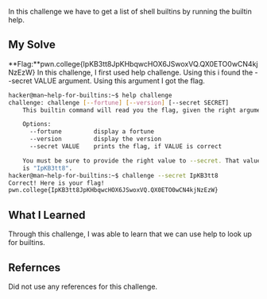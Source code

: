 In this challenge we have to get a list of shell builtins by running the builtin help.
## My Solve

**Flag:**pwn.college{IpKB3tt8JpKHbqwcHOX6JSwoxVQ.QX0ETO0wCN4kjNzEzW}
In this challenge, I first used help challenge. Using this i found the --secret VALUE argument. Using this argument I got the flag.
```bash
hacker@man~help-for-builtins:~$ help challenge
challenge: challenge [--fortune] [--version] [--secret SECRET]
    This builtin command will read you the flag, given the right arguments!

    Options:
      --fortune         display a fortune
      --version         display the version
      --secret VALUE    prints the flag, if VALUE is correct

    You must be sure to provide the right value to --secret. That value
    is "IpKB3tt8".
hacker@man~help-for-builtins:~$ challenge --secret IpKB3tt8
Correct! Here is your flag!
pwn.college{IpKB3tt8JpKHbqwcHOX6JSwoxVQ.QX0ETO0wCN4kjNzEzW}
```

## What I Learned
Through this challenge, I was able to learn that we can use help to look up for builtins.
## Refernces
Did not use any references for this challenge.
